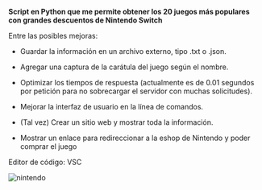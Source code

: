 
**Script en Python que me permite obtener los 20 juegos más populares con grandes descuentos de Nintendo Switch**

Entre las posibles mejoras:

 - Guardar la información en un archivo externo, tipo .txt o .json.

 - Agregar una captura de la carátula del juego según el nombre.

 - Optimizar los tiempos de respuesta (actualmente es de 0.01 segundos por petición para no sobrecargar el servidor con muchas solicitudes).

 - Mejorar la interfaz de usuario en la línea de comandos.

 - (Tal vez) Crear un sitio web y mostrar toda la información.

 - Mostrar un enlace para redireccionar a la eshop de Nintendo y poder comprar el juego





Editor de código: VSC

![nintendo](https://github.com/user-attachments/assets/e8ccfad4-77d0-4d62-a59d-cb273d3c916a)
